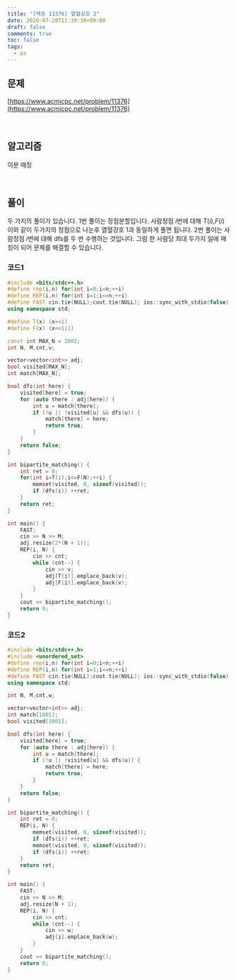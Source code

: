 ```yaml
---
title: "[백준 11376] 열혈강호 2"
date: 2020-07-28T11:39:38+09:00
draft: false
comments: true
toc: false
tags:
  - ps
---
```


## 문제

[https://www.acmicpc.net/problem/11376](https://www.acmicpc.net/problem/11376)

<br>

## 알고리즘

이분 매칭

<br>

## 풀이

두 가지의 풀이가 있습니다. 1번 풀이는 정점분할입니다. 사람정점 $i$번에 대해 $T(i)$,$F(i)$ 이와 같이 두가지의 정점으로 나눈후 열혈강호 1과 동일하게 풀면 됩니다. 2번 풀이는 사람정점 $i$번에 대해 dfs를 두 번 수행하는 것입니다. 그럼 한 사람당 최대 두가지 일에 매칭이 되어 문제를 해결할 수 있습니다.

### 코드1

```c++
#include <bits/stdc++.h>
#define rep(i,n) for(int i=0;i<n;++i)
#define REP(i,n) for(int i=1;i<=n;++i)
#define FAST cin.tie(NULL);cout.tie(NULL); ios::sync_with_stdio(false)
using namespace std;

#define T(x) (x<<1)
#define F(x) (x<<1|1)

const int MAX_N = 2002;
int N, M,cnt,v;

vector<vector<int>> adj;
bool visited[MAX_N];
int match[MAX_N];

bool dfs(int here) {
	visited[here] = true;
	for (auto there : adj[here]) {
		int u = match[there];
		if (!u || !visited[u] && dfs(u)) {
			match[there] = here;
			return true;
		}
	}
	return false;
}

int bipartite_matching() {
	int ret = 0;
	for(int i=T(1);i<=F(N);++i) {
		memset(visited, 0, sizeof(visited));
		if (dfs(i)) ++ret;
	}
	return ret;
}

int main() {
	FAST;
	cin >> N >> M;
	adj.resize(2*(N + 1));
	REP(i, N) {
		cin >> cnt;
		while (cnt--) {
			cin >> v;
			adj[T(i)].emplace_back(v);
			adj[F(i)].emplace_back(v);
		}
	}
	cout << bipartite_matching();
	return 0;
}
```

### 코드2

```c++
#include <bits/stdc++.h>
#include <unordered_set>
#define rep(i,n) for(int i=0;i<n;++i)
#define REP(i,n) for(int i=1;i<=n;++i)
#define FAST cin.tie(NULL);cout.tie(NULL); ios::sync_with_stdio(false)
using namespace std;

int N, M,cnt,w;

vector<vector<int>> adj;
int match[1001];
bool visited[1001];

bool dfs(int here) {
	visited[here] = true;
	for (auto there : adj[here]) {
		int u = match[there];
		if (!u || !visited[u] && dfs(u)) {
			match[there] = here;
			return true;
		}
	}
	return false;
}

int bipartite_matching() {
	int ret = 0;
	REP(i, N) {
		memset(visited, 0, sizeof(visited));
		if (dfs(i)) ++ret;
		memset(visited, 0, sizeof(visited));
		if (dfs(i)) ++ret;
	}
	return ret;
}

int main() {
	FAST;
	cin >> N >> M;
	adj.resize(N + 1);
	REP(i, N) {
		cin >> cnt;
		while (cnt--) {
			cin >> w;
			adj[i].emplace_back(w);
		}
	}
	cout << bipartite_matching();
	return 0;
}
```
